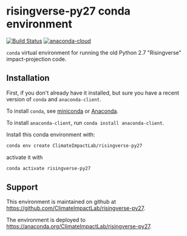 # risingverse-py27 conda environment

[![Build Status](https://travis-ci.org/ClimateImpactLab/risingverse-py27.svg?branch=master)](https://travis-ci.org/ClimateImpactLab/risingverse-py27)
[![anaconda-cloud](https://anaconda.org/climateimpactlab/risingverse-py27/badges/version.svg)](https://anaconda.org/ClimateImpactLab/risingverse-py27)

`conda` virtual environment for running the old Python 2.7 "Risingverse" impact-projection code.


## Installation

First, if you don't already have it installed, but sure you have a recent version of `conda` and `anaconda-client`.

To install `conda`, see [miniconda](https://docs.conda.io/en/latest/miniconda.html) or [Anaconda](https://www.anaconda.com/distribution/).

To install `anaconda-client`, run `conda install anaconda-client`.

Install this conda environment with:

```bash
conda env create ClimateImpactLab/risingverse-py27
```

activate it with 

```bash
conda activate risingverse-py27
```

## Support

This environment is maintained on github at https://github.com/ClimateImpactLab/risingverse-py27.

The environment is deployed to https://anaconda.org/ClimateImpactLab/risingverse-py27.
